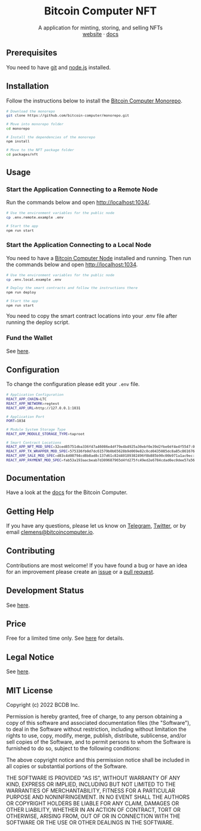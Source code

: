 <div align="center">
  <h1>Bitcoin Computer NFT</h1>
  <p>
    A application for minting, storing, and selling NFTs
    <br />
    <a href="http://bitcoincomputer.io/">website</a> &#183; <a href="http://docs.bitcoincomputer.io/">docs</a>
  </p>
</div>

## Prerequisites

You need to have [git](https://www.git-scm.com/) and [node.js](https://nodejs.org/en/) installed.

## Installation

Follow the instructions below to install the [Bitcoin Computer Monorepo](https://github.com/bitcoin-computer/monorepo).

<font size=1>

```sh
# Download the monorepo
git clone https://github.com/bitcoin-computer/monorepo.git

# Move into monorepo folder
cd monorepo

# Install the dependencies of the monorepo
npm install

# Move to the NFT package folder
cd packages/nft
```

</font>

## Usage

### Start the Application Connecting to a Remote Node

Run the commands below and open [http://localhost:1034/](http://localhost:1034/).

<font size=1>

```bash
# Use the environment variables for the public node
cp .env.remote.example .env

# Start the app
npm run start
```

</font>

### Start the Application Connecting to a Local Node

You need to have a [Bitcoin Computer Node](https://github.com/bitcoin-computer/monorepo/tree/main/packages/node#readme) installed and running. Then run the commands below and open [http://localhost:1034](http://localhost:1034).

<font size=1>

```bash
# Use the environment variables for the public node
cp .env.local.example .env

# Deploy the smart contracts and follow the instructions there
npm run deploy

# Start the app
npm run start
```

</font>

You need to copy the smart contract locations into your .env file after running the deploy script.

### Fund the Wallet

See [here](https://github.com/bitcoin-computer/monorepo/tree/main/packages/node#fund-the-wallet).

## Configuration

To change the configuration please edit your `.env` file.

<font size=1>

```bash
# Application Configuration
REACT_APP_CHAIN=LTC
REACT_APP_NETWORK=regtest
REACT_APP_URL=http://127.0.0.1:1031

# Application Port
PORT=1034

# Module System Storage Type
REACT_APP_MODULE_STORAGE_TYPE=taproot

# Smart Contract Locations
REACT_APP_NFT_MOD_SPEC=32ced85751dba336f47a46086e4df79e4b4925a30ebf0e39d2fbe0df4e4f5547:0
REACT_APP_TX_WRAPPER_MOD_SPEC=575336fb0d7dc61579b0b65628b9d069e82c0cd0435085dc8a85c86167673add:0
REACT_APP_SALE_MOD_SPEC=d83c4d08794cd8b8ad8c137d61c82d40189382496f8b885b90c00b971a1ac9ec:0
REACT_APP_PAYMENT_MOD_SPEC=fab53a193aacbeab7d309687965d4fd275fc49ed2e6784cdad0ec0dee57a5661:0
```

</font>

## Documentation

Have a look at the [docs](https://docs.bitcoincomputer.io/) for the Bitcoin Computer.

## Getting Help

If you have any questions, please let us know on <a href="https://t.me/thebitcoincomputer" target="_blank">Telegram</a>, <a href="https://twitter.com/TheBitcoinToken" target="_blank">Twitter</a>, or by email clemens@bitcoincomputer.io.

## Contributing

Contributions are most welcome! If you have found a bug or have an idea for an improvement please create an [issue](https://github.com/bitcoin-computer/monorepo/issues) or a [pull request](https://github.com/bitcoin-computer/monorepo/pulls).

## Development Status

See [here](https://github.com/bitcoin-computer/monorepo/tree/main/packages/lib#development-status).

## Price

Free for a limited time only. See [here](https://github.com/bitcoin-computer/monorepo/tree/main/packages/lib#price) for details.

## Legal Notice

See [here](https://github.com/bitcoin-computer/monorepo/tree/main/packages/lib#legal-notice).

## MIT License

Copyright (c) 2022 BCDB Inc.

Permission is hereby granted, free of charge, to any person obtaining a copy of this software and associated documentation files (the "Software"), to deal in the Software without restriction, including without limitation the rights to use, copy, modify, merge, publish, distribute, sublicense, and/or sell copies of the Software, and to permit persons to whom the Software is furnished to do so, subject to the following conditions:

The above copyright notice and this permission notice shall be included in all copies or substantial portions of the Software.

THE SOFTWARE IS PROVIDED "AS IS", WITHOUT WARRANTY OF ANY KIND, EXPRESS OR IMPLIED, INCLUDING BUT NOT LIMITED TO THE WARRANTIES OF MERCHANTABILITY, FITNESS FOR A PARTICULAR PURPOSE AND NONINFRINGEMENT. IN NO EVENT SHALL THE AUTHORS OR COPYRIGHT HOLDERS BE LIABLE FOR ANY CLAIM, DAMAGES OR OTHER LIABILITY, WHETHER IN AN ACTION OF CONTRACT, TORT OR OTHERWISE, ARISING FROM, OUT OF OR IN CONNECTION WITH THE SOFTWARE OR THE USE OR OTHER DEALINGS IN THE SOFTWARE.

[node]: https://github.com/bitcoin-computer/monorepo/tree/main/packages/node
